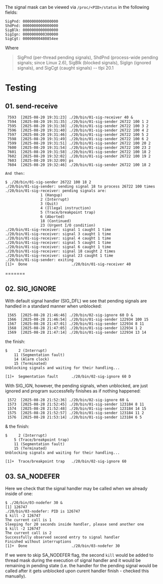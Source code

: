 The signal mask can be viewed via `/proc/<PID>/status` in the following fields:
```
SigPnd: 0000000000000000
ShdPnd: 0000000000000000
SigBlk: 0000000000000000
SigIgn: 0000000000300000
SigCgt: 00000000480854ee
```
Where
> SigPnd (per-thread pending signals), ShdPnd (process-wide pending
> signals; since Linux 2.6), SigBlk (blocked signals), SigIgn (ignored signals), and
> SigCgt (caught signals)
> -- tlpi 20.1
# Testing
## 01. send-receive
```
 7593  [2025-08-20 19:31:23] ./20/bin/01-sig-receiver 40 &
 7594  [2025-08-20 19:31:35] ./20/bin/01-sig-sender 26722 100 1 2
 7595  [2025-08-20 19:31:38] ./20/bin/01-sig-sender 26722 100 3 2
 7596  [2025-08-20 19:31:40] ./20/bin/01-sig-sender 26722 100 4 2
 7597  [2025-08-20 19:31:46] ./20/bin/01-sig-sender 26722 100 5 2
 7598  [2025-08-20 19:31:49] ./20/bin/01-sig-sender 26722 100 6 2
 7599  [2025-08-20 19:31:51] ./20/bin/01-sig-sender 26722 100 20 2
 7600  [2025-08-20 19:31:54] ./20/bin/01-sig-sender 26722 100 23 2
 7601  [2025-08-20 19:31:58] ./20/bin/01-sig-sender 26722 100 18 2
 7602  [2025-08-20 19:32:02] ./20/bin/01-sig-sender 26722 100 19 2
 7603  [2025-08-20 19:32:09] ps
 7604  [2025-08-20 19:32:46] ./20/bin/01-sig-sender 26722 100 18 2

And then:

$ ./20/bin/01-sig-sender 26722 100 18 2
./20/bin/01-sig-sender: sending signal 18 to process 26722 100 times
./20/bin/01-sig-receiver: pending signals are:
                1 (Hangup)
                2 (Interrupt)
                3 (Quit)
                4 (Illegal instruction)
                5 (Trace/breakpoint trap)
                6 (Aborted)
                18 (Continued)
                23 (Urgent I/O condition)
./20/bin/01-sig-receiver: signal 1 caught 1 time
./20/bin/01-sig-receiver: signal 3 caught 1 time
./20/bin/01-sig-receiver: signal 4 caught 1 time
./20/bin/01-sig-receiver: signal 5 caught 1 time
./20/bin/01-sig-receiver: signal 6 caught 1 time
./20/bin/01-sig-receiver: signal 18 caught 2 times
./20/bin/01-sig-receiver: signal 23 caught 1 time
./20/bin/01-sig-sender: exiting
[1]+  Done                    ./20/bin/01-sig-receiver 40
```
=======

## 02. SIG_IGNORE
With default signal handler (SIG_DFL) we see that pending signals are handled in
a standard manner when unblocked:
```
 1565  [2025-08-28 21:46:46] ./20/bin/02-sig-ignore 60 D &
 1566  [2025-08-28 21:46:54] ./20/bin/01-sig-sender 122934 100 15
 1567  [2025-08-28 21:47:01] ./20/bin/01-sig-sender 122934 8 11
 1568  [2025-08-28 21:47:05] ./20/bin/01-sig-sender 122934 1 2
 1569  [2025-08-28 21:47:14] ./20/bin/01-sig-sender 122934 13 14
```
the finish:
```
$     2 (Interrupt)
    11 (Segmentation fault)
    14 (Alarm clock)
    15 (Terminated)
Unblocking signals and waiting for their handling...

[1]+  Segmentation fault      ./20/bin/02-sig-ignore 60 D
```

With SIG_IGN, however, the pending signals, when unblocked, are just ignored and
program successfelly finishes as if nothing happened:
```
 1572  [2025-08-28 21:52:36] ./20/bin/02-sig-ignore 60 &
 1573  [2025-08-28 21:52:45] ./20/bin/01-sig-sender 123184 8 11
 1574  [2025-08-28 21:52:48] ./20/bin/01-sig-sender 123184 14 15
 1575  [2025-08-28 21:52:57] ./20/bin/01-sig-sender 123184 11 2
 1576  [2025-08-28 21:53:14] ./20/bin/01-sig-sender 123184 6 5
```
& the finish:
```
$     2 (Interrupt)
    5 (Trace/breakpoint trap)
    11 (Segmentation fault)
    15 (Terminated)
Unblocking signals and waiting for their handling...

[1]+  Trace/breakpoint trap   ./20/bin/02-sig-ignore 60
```

## 03. SA_NODEFER
Here we check that the signal handler may be called when we already inside of
one:
```
$ ./20/bin/03-nodefer 30 &
[1] 126747
./20/bin/03-nodefer: PID is 126747
$ kill -2 126747
The current call is 1
Sleeping for 20 seconds inside handler, please send another one
$ kill -2 126747
The current call is 2
Successfully observed second entry to signal handler
Finished without interruptions
[1]+  Done                    ./20/bin/03-nodefer 30
```
If we were to skip SA_NODEFER flag, the second `kill` would be added to thread
mask during the execution of signal handler and it would be remaining in pending
state (i.e. the handler for the pending signal would be called after it gets
unblocked upon curent handler finish - checked this manually).
